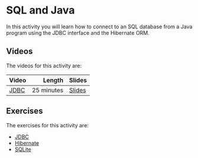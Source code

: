 # SQL and Java

In this activity you will learn how to connect to an SQL database from a Java program using the JDBC interface and the Hibernate ORM.

## Videos

The videos for this activity are:

| Video | Length | Slides |
|-------|-------:|--------|
| [JDBC](https://web.microsoftstream.com/video/9c046863-65f4-44a2-91bb-0bf1023c78b4) | 25 minutes | [Slides](https://git.sr.ht/~sherbert/talks/blob/main/COMS10012-Software-Tools/JDBC/slides.pdf) |

## Exercises

The exercises for this activity are:

  - [JDBC](./jdbc.md)
  - [Hibernate](./hibernate.md)
  - [SQLite](./sqlite.md)
